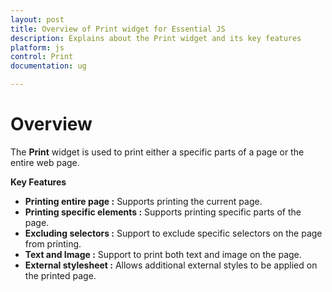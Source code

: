 ```yaml
---
layout: post
title: Overview of Print widget for Essential JS
description: Explains about the Print widget and its key features
platform: js
control: Print
documentation: ug

---
```


# Overview

The **Print** widget is used to print either a specific parts of a page or the entire web page.

**Key Features**

* **Printing entire page :** Supports printing the current page.
* **Printing specific elements :** Supports printing specific parts of the page.
* **Excluding selectors :** Support to exclude specific selectors on the page from printing.
* **Text and Image :** Support to print both text and image on the page.
* **External stylesheet :** Allows additional external styles to be applied on the printed page.
